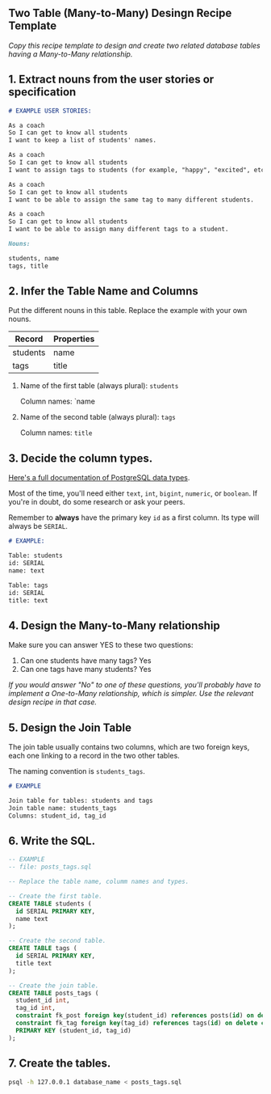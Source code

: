 ## Two Table (Many-to-Many) Desingn Recipe Template

*Copy this recipe template to design and create two related database tables having a Many-to-Many relationship.*

## 1. Extract nouns from the user stories or specification

```markdown
# EXAMPLE USER STORIES:

As a coach
So I can get to know all students
I want to keep a list of students' names.

As a coach
So I can get to know all students
I want to assign tags to students (for example, "happy", "excited", etc).

As a coach
So I can get to know all students
I want to be able to assign the same tag to many different students.

As a coach
So I can get to know all students
I want to be able to assign many different tags to a student.

```

```markdown
Nouns:

students, name
tags, title

```

## 2. Infer the Table Name and Columns

Put the different nouns in this table. Replace the example with your own nouns.

| Record   | Properties |
| -------- | ---------- |
| students | name       |
| tags     | title      |

1. Name of the first table (always plural): `students`
    
    Column names: `name
    
2. Name of the second table (always plural): `tags`
    
    Column names: `title`
    

## 3. Decide the column types.

[Here's a full documentation of PostgreSQL data types](https://www.postgresql.org/docs/current/datatype.html).

Most of the time, you'll need either `text`, `int`, `bigint`, `numeric`, or `boolean`. If you're in doubt, do some research or ask your peers.

Remember to **always** have the primary key `id` as a first column. Its type will always be `SERIAL`.

```markdown
# EXAMPLE:

Table: students
id: SERIAL
name: text

Table: tags
id: SERIAL
title: text

```

## 4. Design the Many-to-Many relationship

Make sure you can answer YES to these two questions:

1. Can one students have many tags? Yes
2. Can one tags have many students? Yes

*If you would answer "No" to one of these questions, you'll probably have to implement a One-to-Many relationship, which is simpler. Use the relevant design recipe in that case.*

## 5. Design the Join Table

The join table usually contains two columns, which are two foreign keys, each one linking to a record in the two other tables.

The naming convention is `students_tags`.

```markdown
# EXAMPLE

Join table for tables: students and tags
Join table name: students_tags
Columns: student_id, tag_id

```

## 6. Write the SQL.

```sql
-- EXAMPLE
-- file: posts_tags.sql

-- Replace the table name, columm names and types.

-- Create the first table.
CREATE TABLE students (
  id SERIAL PRIMARY KEY,
  name text
);

-- Create the second table.
CREATE TABLE tags (
  id SERIAL PRIMARY KEY,
  title text
);

-- Create the join table.
CREATE TABLE posts_tags (
  student_id int,
  tag_id int,
  constraint fk_post foreign key(student_id) references posts(id) on delete cascade,
  constraint fk_tag foreign key(tag_id) references tags(id) on delete cascade,
  PRIMARY KEY (student_id, tag_id)
);

```

## 7. Create the tables.

```bash
psql -h 127.0.0.1 database_name < posts_tags.sql
```